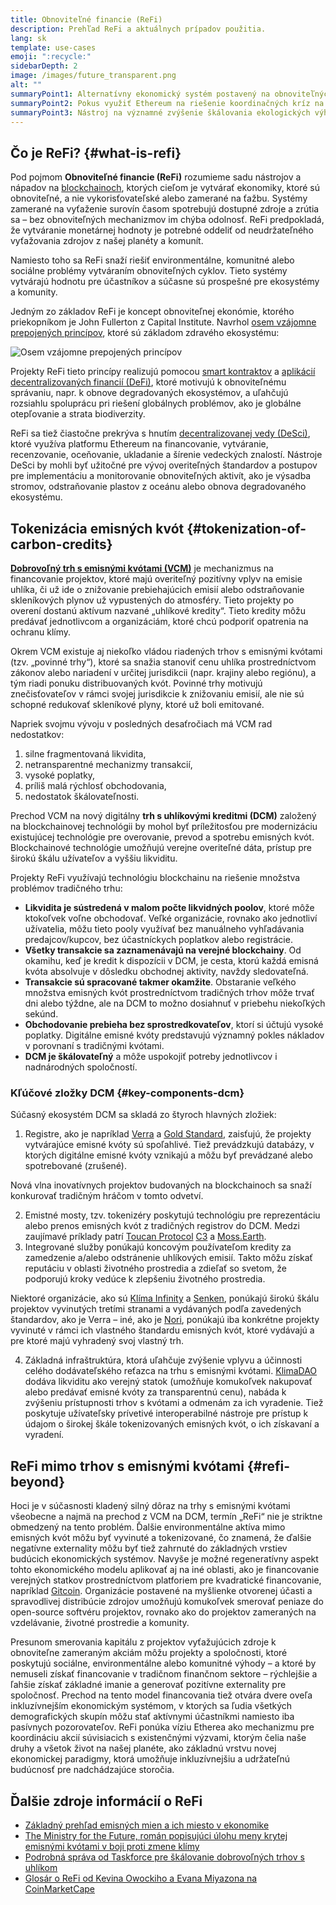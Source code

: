 ```yaml
---
title: Obnoviteľné financie (ReFi)
description: Prehľad ReFi a aktuálnych prípadov použitia.
lang: sk
template: use-cases
emoji: ":recycle:"
sidebarDepth: 2
image: /images/future_transparent.png
alt: ""
summaryPoint1: Alternatívny ekonomický systém postavený na obnoviteľných princípoch
summaryPoint2: Pokus využiť Ethereum na riešenie koordinačných kríz na globálnej úrovni, ako je zmena klímy
summaryPoint3: Nástroj na významné zvýšenie škálovania ekologických výhod, ako sú overené emisné kvóty
---
```


## Čo je ReFi? {#what-is-refi}

Pod pojmom **Obnoviteľné financie (ReFi)** rozumieme sadu nástrojov a nápadov na [blockchainoch](/glossary/#blockchain), ktorých cieľom je vytvárať ekonomiky, ktoré sú obnoviteľné, a nie vykorisťovateľské alebo zamerané na ťažbu. Systémy zamerané na vyťaženie surovín časom spotrebujú dostupné zdroje a zrútia sa – bez obnoviteľných mechanizmov im chýba odolnosť. ReFi predpokladá, že vytváranie monetárnej hodnoty je potrebné oddeliť od neudržateľného vyťažovania zdrojov z našej planéty a komunít.

Namiesto toho sa ReFi snaží riešiť environmentálne, komunitné alebo sociálne problémy vytváraním obnoviteľných cyklov. Tieto systémy vytvárajú hodnotu pre účastníkov a súčasne sú prospešné pre ekosystémy a komunity.

Jedným zo základov ReFi je koncept obnoviteľnej ekonómie, ktorého priekopníkom je John Fullerton z Capital Institute. Navrhol [osem vzájomne prepojených princípov](https://capitalinstitute.org/8-principles-regenerative-economy/), ktoré sú základom zdravého ekosystému:

![Osem vzájomne prepojených princípov](refi-regenerative-economy-diagram.png)

Projekty ReFi tieto princípy realizujú pomocou [smart kontraktov](/glossary/#smart-contract) a [aplikácií decentralizovaných financií (DeFi)](/glossary/#defi), ktoré motivujú k obnoviteľnému správaniu, napr. k obnove degradovaných ekosystémov, a uľahčujú rozsiahlu spoluprácu pri riešení globálnych problémov, ako je globálne otepľovanie a strata biodiverzity.

ReFi sa tiež čiastočne prekrýva s hnutím [decentralizovanej vedy (DeSci)](/desci/), ktoré využíva platformu Ethereum na financovanie, vytváranie, recenzovanie, oceňovanie, ukladanie a šírenie vedeckých znalostí. Nástroje DeSci by mohli byť užitočné pre vývoj overiteľných štandardov a postupov pre implementáciu a monitorovanie obnoviteľných aktivít, ako je výsadba stromov, odstraňovanie plastov z oceánu alebo obnova degradovaného ekosystému.

<YouTube id="La52dDzBt2k" />

## Tokenizácia emisných kvót {#tokenization-of-carbon-credits}

**[Dobrovoľný trh s emisnými kvótami (VCM)](https://climatefocus.com/so-what-voluntary-carbon-market-exactly/)** je mechanizmus na financovanie projektov, ktoré majú overiteľný pozitívny vplyv na emisie uhlíka, či už ide o znižovanie prebiehajúcich emisií alebo odstraňovanie skleníkových plynov už vypustených do atmosféry. Tieto projekty po overení dostanú aktívum nazvané „uhlíkové kredity“. Tieto kredity môžu predávať jednotlivcom a organizáciám, ktoré chcú podporiť opatrenia na ochranu klímy.

Okrem VCM existuje aj niekoľko vládou riadených trhov s emisnými kvótami (tzv. „povinné trhy“), ktoré sa snažia stanoviť cenu uhlíka prostredníctvom zákonov alebo nariadení v určitej jurisdikcii (napr. krajiny alebo regiónu), a tým riadi ponuku distribuovaných kvót. Povinné trhy motivujú znečisťovateľov v rámci svojej jurisdikcie k znižovaniu emisií, ale nie sú schopné redukovať skleníkové plyny, ktoré už boli emitované.

Napriek svojmu vývoju v posledných desaťročiach má VCM rad nedostatkov:

1. silne fragmentovaná likvidita,
2. netransparentné mechanizmy transakcií,
3. vysoké poplatky,
4. príliš malá rýchlosť obchodovania,
5. nedostatok škálovateľnosti.

Prechod VCM na nový digitálny **trh s uhlíkovými kreditmi (DCM)** založený na blockchainovej technológii by mohol byť príležitosťou pre modernizáciu existujúcej technológie pre overovanie, prevod a spotrebu emisných kvót. Blockchainové technológie umožňujú verejne overiteľné dáta, prístup pre širokú škálu užívateľov a vyššiu likviditu.

Projekty ReFi využívajú technológiu blockchainu na riešenie množstva problémov tradičného trhu:

- **Likvidita je sústredená v malom počte likvidných poolov**, ktoré môže ktokoľvek voľne obchodovať. Veľké organizácie, rovnako ako jednotliví užívatelia, môžu tieto pooly využívať bez manuálneho vyhľadávania predajcov/kupcov, bez účastníckych poplatkov alebo registrácie.
- **Všetky transakcie sa zaznamenávajú na verejné blockchainy**. Od okamihu, keď je kredit k dispozícii v DCM, je cesta, ktorú každá emisná kvóta absolvuje v dôsledku obchodnej aktivity, navždy sledovateľná.
- **Transakcie sú spracované takmer okamžite**. Obstaranie veľkého množstva emisných kvót prostredníctvom tradičných trhov môže trvať dni alebo týždne, ale na DCM to možno dosiahnuť v priebehu niekoľkých sekúnd.
- **Obchodovanie prebieha bez sprostredkovateľov**, ktorí si účtujú vysoké poplatky. Digitálne emisné kvóty predstavujú významný pokles nákladov v porovnaní s tradičnými kvótami.
- **DCM je škálovateľný** a môže uspokojiť potreby jednotlivcov i nadnárodných spoločností.

### Kľúčové zložky DCM {#key-components-dcm}

Súčasný ekosystém DCM sa skladá zo štyroch hlavných zložiek:

1. Registre, ako je napríklad [Verra](https://verra.org/project/vcs-program/registry-system/) a [Gold Standard](https://www.goldstandard.org/), zaisťujú, že projekty vytvárajúce emisné kvóty sú spoľahlivé. Tiež prevádzkujú databázy, v ktorých digitálne emisné kvóty vznikajú a môžu byť prevádzané alebo spotrebované (zrušené).

Nová vlna inovatívnych projektov budovaných na blockchainoch sa snaží konkurovať tradičným hráčom v tomto odvetví.

2. Emistné mosty, tzv. tokenizéry poskytujú technológiu pre reprezentáciu alebo prenos emisných kvót z tradičných registrov do DCM. Medzi zaujímavé príklady patrí [Toucan Protocol](https://toucan.earth/) [C3](https://c3.app/) a [Moss.Earth](https://moss.earth/).
3. Integrované služby ponúkajú koncovým používateľom kredity za zamedzenie a/alebo odstránenie uhlíkových emisií. Takto môžu získať reputáciu v oblasti životného prostredia a zdieľať so svetom, že podporujú kroky vedúce k zlepšeniu životného prostredia.

Niektoré organizácie, ako sú [Klíma Infinity](https://www.klimadao.finance/infinity) a [Senken](https://senken.io/), ponúkajú širokú škálu projektov vyvinutých tretími stranami a vydávaných podľa zavedených štandardov, ako je Verra – iné, ako je [Nori](https://nori.com/), ponúkajú iba konkrétne projekty vyvinuté v rámci ich vlastného štandardu emisných kvót, ktoré vydávajú a pre ktoré majú vyhradený svoj vlastný trh.

4. Základná infraštruktúra, ktorá uľahčuje zvýšenie vplyvu a účinnosti celého dodávateľského reťazca na trhu s emisnými kvótami. [KlimaDAO](http://klimadao.finance/) dodáva likviditu ako verejný statok (umožňuje komukoľvek nakupovať alebo predávať emisné kvóty za transparentnú cenu), nabáda k zvýšeniu prístupnosti trhov s kvótami a odmenám za ich vyradenie. Tiež poskytuje užívateľsky prívetivé interoperabilné nástroje pre prístup k údajom o širokej škále tokenizovaných emisných kvót, o ich získavaní a vyradení.

## ReFi mimo trhov s emisnými kvótami {#refi-beyond}

Hoci je v súčasnosti kladený silný dôraz na trhy s emisnými kvótami všeobecne a najmä na prechod z VCM na DCM, termín „ReFi“ nie je striktne obmedzený na tento problém. Ďalšie environmentálne aktíva mimo emisných kvót môžu byť vyvinuté a tokenizované, čo znamená, že ďalšie negatívne externality môžu byť tiež zahrnuté do základných vrstiev budúcich ekonomických systémov. Navyše je možné regeneratívny aspekt tohto ekonomického modelu aplikovať aj na iné oblasti, ako je financovanie verejných statkov prostredníctvom platforiem pre kvadratické financovanie, napríklad [Gitcoin](https://gitcoin.co/). Organizácie postavené na myšlienke otvorenej účasti a spravodlivej distribúcie zdrojov umožňujú komukoľvek smerovať peniaze do open-source softvéru projektov, rovnako ako do projektov zameraných na vzdelávanie, životné prostredie a komunity.

Presunom smerovania kapitálu z projektov vyťažujúcich zdroje k obnoviteľne zameraným akciám môžu projekty a spoločnosti, ktoré poskytujú sociálne, environmentálne alebo komunitné výhody – a ktoré by nemuseli získať financovanie v tradičnom finančnom sektore – rýchlejšie a ľahšie získať základné imanie a generovať pozitívne externality pre spoločnosť. Prechod na tento model financovania tiež otvára dvere oveľa inkluzívnejším ekonomickým systémom, v ktorých sa ľudia všetkých demografických skupín môžu stať aktívnymi účastníkmi namiesto iba pasívnych pozorovateľov. ReFi ponúka víziu Etherea ako mechanizmu pre koordináciu akcií súvisiacich s existenčnými výzvami, ktorým čelia naše druhy a všetok život na našej planéte, ako základnú vrstvu novej ekonomickej paradigmy, ktorá umožňuje inkluzívnejšiu a udržateľnú budúcnosť pre nadchádzajúce storočia.

## Ďalšie zdroje informácií o ReFi

- [Základný prehľad emisných mien a ich miesto v ekonomike](https://www.klimadao.finance/blog/the-vision-of-a-carbon-currency)
- [The Ministry for the Future, román popisujúci úlohu meny krytej emisnými kvótami v boji proti zmene klímy](https://en.wikipedia.org/wiki/The_Ministry_for_the_Future)
- [Podrobná správa od Taskforce pre škálovanie dobrovoľných trhov s uhlíkom](https://www.iif.com/Portals/1/Files/TSVCM_Report.pdf)
- [Glosár o ReFi od Kevina Owockiho a Evana Miyazona na CoinMarketCape](https://coinmarketcap.com/alexandria/glossary/regenerative-finance-refi)
